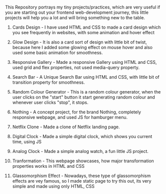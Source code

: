 This Repository portrays my tiny projects/practices, which are very useful if you are starting out your frontend web-development journey, this little projects will help you a lot and will bring something new to the table.

1. Cards Design - I have used HTML and CSS to made a card design which you see frequently in websites, with some animation and hover effect

2. Glow Design - It is also a card sort of design with little bit of twist, because here I added some glowing effect on mouse hover and also used some basic animation for smoothness.

3. Responsive Gallery - Made a responsive Gallery using HTML and CSS, used grid and flex properties, not used media-query property.

4. Search Bar - A Unique Search Bar using HTML and CSS, with little bit of transition property for smoothness.

5. Random Colour Generator - This is a random colour generator, when the user clicks on the "start" button it start generating random colour and whenever user clicks "stop", it stops.

6. Nothing - A concept project, for the brand Nothing, completely responsive webpage, and used JS for hamburger menu.

7. Netflix Clone - Made a clone of Netflix landing page.

8. Digital Clock - Made a simple digital clock, which shows you current time, using JS

9. Analog Clock - Made a simple analog watch, a fun little JS project.

10. Tranformation - This webpage showcases, how major transformation properties works in HTML and CSS

11. Glassomorphism Effect - Nowadays, these type of glassomorphism effects are vey famous, so I made static page to try this out, its very simple and made using only HTML, CSS